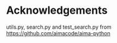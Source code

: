 # Acknowledgements

utils.py, search.py and test_search.py from https://github.com/aimacode/aima-python